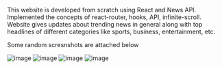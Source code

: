 This website is developed from scratch using React and News API. Implemented the concepts of react-router, hooks, API, infinite-scroll. Website gives updates about trending news in general along with top headlines of different categories like sports, business, entertainment, etc.

Some random scresnshots are attached below

![image](https://user-images.githubusercontent.com/33937516/140882557-fbf96a77-e166-481d-8b9c-baaaff8326ad.png)
![image](https://user-images.githubusercontent.com/33937516/140882639-601bbbc3-6332-434e-a2ab-9cbad6a7b182.png)
![image](https://user-images.githubusercontent.com/33937516/140882696-0abf892b-388c-4e42-b917-1e1c2848e0f6.png)
![image](https://user-images.githubusercontent.com/33937516/140882776-74674236-9d1b-4c9f-8a5b-f826a3b884c8.png)
